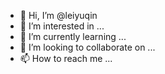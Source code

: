 - 👋 Hi, I’m @leiyuqin
- 👀 I’m interested in ...
- 🌱 I’m currently learning ...
- 💞️ I’m looking to collaborate on ...
- 📫 How to reach me ...

<!---
leiyuqin/leiyuqin is a ✨ special ✨ repository because its `README.md` (this file) appears on your GitHub profile.
You can click the Preview link to take a look at your changes.
--->
